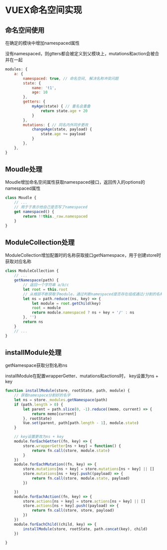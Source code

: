 # VUEX命名空间实现

## 命名空间使用

在确定的模块中增加namespaced属性

没有namespaced，则gtters都会被定义到父模块上，mutations和action会被合并在一起

```js
modules: {
    a: {
        namespaced: true, // 命名空间, 解决名称冲突问题
        state: {
            name: 't1',
            age: 10
        },
        getters: {
            myAge(state) { // 重名会重叠
                return state.age + 20
            }
        },
        mutations: { // 同名内外同步更改
            changeAge(state, payload) {
                state.age += payload
            }
        },
    },
}
```

## Moudle处理

Moudle增加命名空间属性获取namespaced接口，返回传入的options的namespaced属性

```js
class Moudle {
    // ...
    // 用于于表示他自己是否写了namespaced
    get namespaced() {
        return !!this._raw.namespaced
    }
}
```

## ModuleCollection处理

ModuleCollection增加配置时的名称获取接口getNamespace，用于创建store时获取对应名称

```js
class ModuleCollection {
    // ...
    getNamespace(path) {
        // 返回一个字符串 a/b/c
        let root = this.root
        // 从根部不断获取子module，通过判断namespaced是否存在组成通过/分割的名称
        let ns = path.reduce((ns, key) => {
            let module = root.getChild(key)
            root = module
            return module.namespaced ? ns + key + '/' : ns
        }, '')
        return ns
    }
    // ...
}
```

## installModule处理

getNamespace获取分割名称ns

installModule在配置wrapperGetter、mutations和actions时， key设置为ns + key

```js
function installModule(store, rootState, path, module) {
    // 获取namespace分割好的名字
    let ns = store._modules.getNamespace(path)
    if (path.length > 0) {
        let parent = path.slice(0, -1).reduce((memo, current) => {
            return memo[current]
        }, rootState)
        Vue.set(parent, path[path.length - 1], module.state)
    }

    // key设置更改为ns + key
    module.forEachGetter((fn, key) => {
        store.wrapperGetter[ns + key] = function() {
            return fn.call(store, module.state)
        }
    })
    module.forEachMutation((fn, key) => {
        store.mutations[ns + key] = store.mutations[ns + key] || []
        store.mutations[ns + key].push((payload) => {
            return fn.call(store, module.state, payload)
        })

    })
    module.forEachAction((fn, key) => {
        store.actions[ns + key] = store.actions[ns + key] || []
        store.actions[ns + key].push((payload) => {
            return fn.call(store, store, payload)
        })
    })
    module.forEachChild((child, key) => {
        installModule(store, rootState, path.concat(key), child)
    })

}
```
